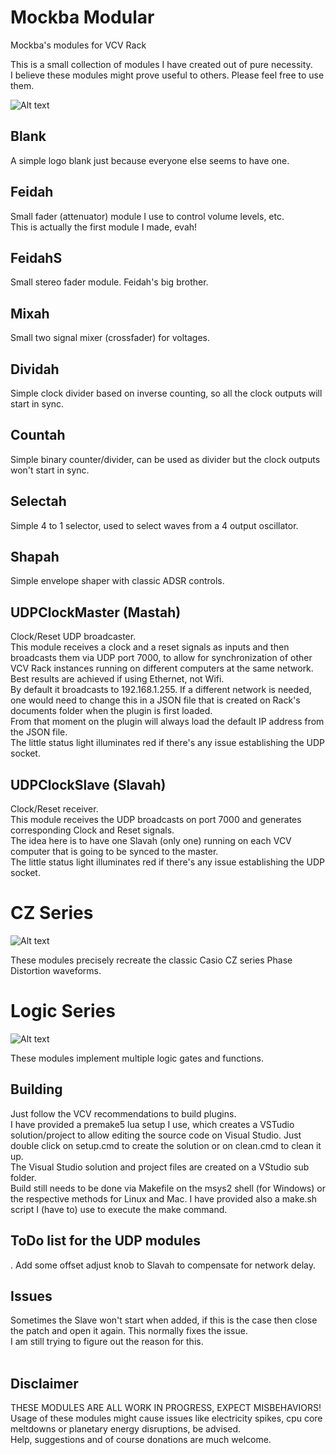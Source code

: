 # Mockba Modular
 Mockba's modules for VCV Rack

This is a small collection of modules I have created out of pure necessity.<br>
I believe these modules might prove useful to others. Please feel free to use them.

![Alt text](./screenshot.png)

## Blank
A simple logo blank just because everyone else seems to have one.

## Feidah
Small fader (attenuator) module I use to control volume levels, etc.<br>
This is actually the first module I made, evah!

## FeidahS
Small stereo fader module. Feidah's big brother.

## Mixah
Small two signal mixer (crossfader) for voltages.

## Dividah
Simple clock divider based on inverse counting, so all the clock outputs will start in sync.

## Countah
Simple binary counter/divider, can be used as divider but the clock outputs won't start in sync.

## Selectah
Simple 4 to 1 selector, used to select waves from a 4 output oscillator.

## Shapah
Simple envelope shaper with classic ADSR controls.

## UDPClockMaster (Mastah)
Clock/Reset UDP broadcaster.<br>
This module receives a clock and a reset signals as inputs and then broadcasts them via UDP port 7000, to allow for synchronization of other VCV Rack instances running on different computers at the same network.<br>
Best results are achieved if using Ethernet, not Wifi.<br>
By default it broadcasts to 192.168.1.255. If a different network is needed, one would need to change this in a JSON file that is created on Rack's documents folder when the plugin is first loaded.<br>
From that moment on the plugin will always load the default IP address from the JSON file.<br>
The little status light illuminates red if there's any issue establishing the UDP socket.

## UDPClockSlave (Slavah)
Clock/Reset receiver.<br>
This module receives the UDP broadcasts on port 7000 and generates corresponding Clock and Reset signals.<br>
The idea here is to have one Slavah (only one) running on each VCV computer that is going to be synced to the master.<br>
The little status light illuminates red if there's any issue establishing the UDP socket.

# CZ Series
![Alt text](./screenshot2.png)

These modules precisely recreate the classic Casio CZ series Phase Distortion waveforms.

# Logic Series
![Alt text](./screenshot3.png)

These modules implement multiple logic gates and functions.

## Building
Just follow the VCV recommendations to build plugins.<br>
I have provided a premake5 lua setup I use, which creates a VSTudio solution/project to allow editing the source code on Visual Studio. Just double click on setup.cmd to create the solution or on clean.cmd to clean it up.<br>
The Visual Studio solution and project files are created on a VStudio sub folder.<br>
Build still needs to be done via Makefile on the msys2 shell (for Windows) or the respective methods for Linux and Mac. I have provided also a make.sh script I (have to) use to execute the make command.

## ToDo list for the UDP modules
. Add some offset adjust knob to Slavah to compensate for network delay.<br>

## Issues
Sometimes the Slave won't start when added, if this is the case then close the patch and open it again. This normally fixes the issue.<br>
I am still trying to figure out the reason for this.<br>
<br>
## Disclaimer
THESE MODULES ARE ALL WORK IN PROGRESS, EXPECT MISBEHAVIORS!<br>
Usage of these modules might cause issues like electricity spikes, cpu core meltdowns or planetary energy disruptions, be advised.<br>
Help, suggestions and of course donations are much welcome.<br>
